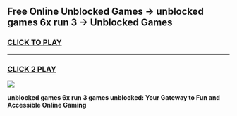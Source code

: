 
## Free Online Unblocked Games → unblocked games 6x run 3 → Unblocked Games
<h3>
<a href="https://premium.freeplayer.one?title=unblocked_games_6x_run_3&ref=21F">CLICK TO PLAY</a></h3>
<hr>

<h3>
<a href="https://premium.freeplayer.one?title=unblocked_games_6x_run_3&ref=21F">CLICK 2 PLAY</a>
  
</h3>

<a href="https://premium.freeplayer.one?title=unblocked_games_6x_run_3&ref=21F/"><img src="https://clearcache.store/games.png"></a>


**unblocked games 6x run 3 games unblocked: Your Gateway to Fun and Accessible Online Gaming**
